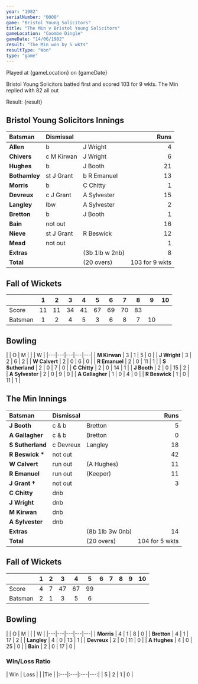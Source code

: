 ```yaml
---
year: "1982"
serialNumber: "0008"
game: "Bristol Young Solicitors" 
title: "The Min v Bristol Young Solicitors"
gameLocation: "Coombe Dingle"
gameDate: "14/06/1982"
result: "The Min won by 5 wkts"
resultType: "Won"
type: "game"
---
```


Played at {gameLocation} on {gameDate}

Bristol Young Solicitors batted first and scored 103 for 9 wkts. The Min replied with 82 all out

Result: {result}

## Bristol Young Solicitors Innings

| Batsman | Dismissal |  | Runs |
|:---|:---|---|---:|
| **Allen** | b | J Wright | 4 | 
| **Chivers** | c M Kirwan | J Wright | 6 | 
| **Hughes** | b | J Booth | 21 | 
| **Bothamley** | st J Grant | b R Emanuel | 13 | 
| **Morris** | b | C Chitty | 1 | 
| **Devreux** | c J Grant | A Sylvester | 15 | 
| **Langley** | lbw | A Sylvester | 2 | 
| **Bretton** | b | J Booth | 1 | 
| **Bain** | not out | | 16 | 
| **Nieve** | st J Grant | R Beswick | 12 | 
| **Mead** | not out | | 1 | 
| **Extras** | | (3b 1lb w 2nb) | 8 | 
| **Total** | | (20 overs) | 103 for 9 wkts| 

## Fall of Wickets

| | 1 | 2 | 3 | 4 | 5 | 6 | 7 | 8 | 9 | 10 |
|---|:---:|:---:|:---:|:---:|:---:|:---:|:---:|:---:|:---:|:---:|
| Score | 11 | 11 | 34 | 41 | 67 | 69 | 70 | 83 | | |
| Batsman | 1 | 2 | 4 | 5 | 3 | 6 | 8 | 7 | 10 |

## Bowling

| | O | M |  |  | W |
|---|---|---|---|---|
| **M Kirwan** | 3 | 1 | 5 | 0 |
| **J Wright** | 3 | 2 | 6 | 2 |
| **W Calvert** | 2 | 0 | 6 | 0 |
| **R Emanuel** | 2 | 0 | 11 | 1 |
| **S Sutherland** | 2 | 0 | 7 | 0 |
| **C Chitty** | 2 | 0 | 14 | 1 |
| **J Booth** | 2 | 0 | 15 | 2 |
| **A Sylvester** | 2 | 0 | 9 | 0 |
| **A Gallagher** | 1 | 0 | 4 | 0 |
| **R Beswick** | 1 | 0 | 11 | 1 |

## The Min Innings

| Batsman | Dismissal |  | Runs |
|:---|:---|---|---:|
| **J Booth** | c & b | Bretton | 5 | 
| **A Gallagher** | c & b | Bretton | 0 | 
| **S Sutherland** | c Devreux | Langley | 18 |
| **R Beswick &#42;** | not out | | 42 |
| **W Calvert** | run out | (A Hughes) | 11 |
| **R Emanuel** | run out | (Keeper) | 11 |
| **J Grant &#8224;** | not out | | 3 |
| **C Chitty** | dnb | | |
| **J Wright** | dnb | | |
| **M Kirwan** | dnb | | |
| **A Sylvester** | dnb | | |
| **Extras** | | (8b 1lb 3w 0nb) | 14 | |
| **Total** | | (20 overs) | 104 for 5 wkts| |

## Fall of Wickets

| | 1 | 2 | 3 | 4 | 5 | 6 | 7 | 8 | 9 | 10 |
|---|:---:|:---:|:---:|:---:|:---:|:---:|:---:|:---:|:---:|:---:|
| Score | 4 | 7 | 47 | 67 | 99 | | | | | |
| Batsman | 2 | 1 | 3 | 5 | 6 | | | | | |

## Bowling

| | O | M |  |  | W |
|---|---|---|---|---|
| **Morris** | 4 | 1 | 8 | 0 |
| **Bretton** | 4 | 1 | 17 | 2 |
| **Langley** | 4 | 0 | 13 | 1 |
| **Devreux** | 2 | 0 | 11 | 0 |
| **A Hughes** | 4 | 0 | 25 | 0 |
| **Bain** | 2 | 0 | 17 | 0 |

### Win/Loss Ratio

| Win | Loss |  |  |Tie |
|:---|:---|:---|---:|
| 5 | 2 | 1 | 0 |
